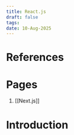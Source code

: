 ```yaml
---
title: React.js
draft: false
tags: 
date: 10-Aug-2025
---
```

# References
# Pages
1. [[Next.js]]

# Introduction
